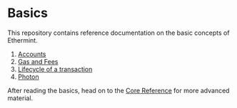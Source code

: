 <!--
order: false
parent:
  order: 3
-->

# Basics

This repository contains reference documentation on the basic concepts of Ethermint.

1. [Accounts](./accounts.md)
2. [Gas and Fees](./gas.md)
3. [Lifecycle of a transaction](./transactions.md)
4. [Photon](./photon.md)

After reading the basics, head on to the [Core Reference](../core/README.md) for more advanced material.
